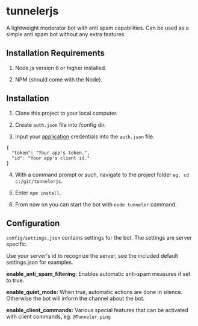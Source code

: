 # tunnelerjs
A lightweight moderator bot with anti spam capabilities.
Can be used as a simple anti spam bot without any extra features.

## Installation Requirements
1) Node.js version 6 or higher installed.

2) NPM (should come with the Node).

## Installation
1) Clone this project to your local computer.

2) Create `auth.json` file into /config dir.

3) Input your [application](https://discordapp.com/developers/applications/me/) credentials into the `auth.json` file.

```
{
  "token": "Your app's token.",
  "id": "Your app's client id."
}
```

4) With a command prompt or such, navigate to the project folder `eg. cd c:/git/tunnelerjs`.

6) Enter `npm install`.

7) From now on you can start the bot with `node tunneler` command.

## Configuration
`config/settings.json` contains settings for the bot. The settings are server specific.

Use your server's id to recognize the server, see the included default settings.json for examples.


**enable_anti_spam_filtering:** Enables automatic anti-spam measures if set to true.

**enable_quiet_mode:** When true, automatic actions are done in silence. Otherwise the bot will inform the channel about the bot.

**enable_client_commands:** Various special features that can be activated with client commands, eg. `@Tunneler ping`
